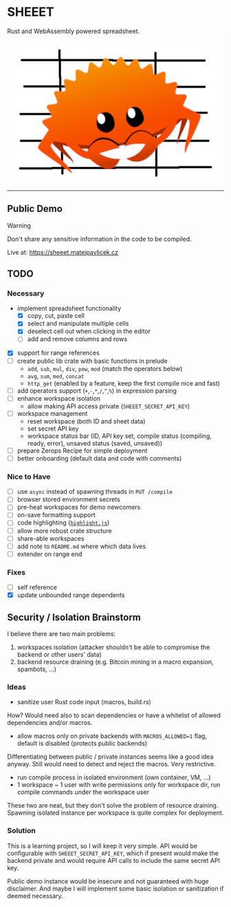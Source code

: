 # SHEEET

Rust and WebAssembly powered spreadsheet.

![Sheeet logo.](/sheeet-baner.png)

---

## Public Demo

> [!WARNING]
> Don't share any sensitive information in the code to be compiled.

Live at: https://sheeet.matejpavlicek.cz

## TODO

### Necessary
- implement spreadsheet functionality
  - [x] copy, cut, paste cell
  - [x] select and manipulate multiple cells
  - [x] deselect cell out when clicking in the editor
  - [ ] add and remove columns and rows
- [x] support for range references
- [ ] create public lib crate with basic functions in prelude
  - `add`, `sub`, `mul`, `div`, `pow`, `mod` (match the operators below)
  - `avg`, `sum`, `med`, `concat`
  - `http_get` (enabled by a feature, keep the first compile nice and fast)
- [ ] add operators support (`+`,`-`,`*`,`/`,`^`,`%`) in expression parsing
- [ ] enhance workspace isolation
  - allow making API access private (`SHEEET_SECRET_API_KEY`)
- [ ] workspace management
  - reset workspace (both ID and sheet data)
  - set secret API key
  - workspace status bar (ID, API key set, compile status (compiling, ready, error), unsaved status (saved, unsaved))
- [ ] prepare Zerops Recipe for simple deployment
- [ ] better onboarding (default data and code with comments)

### Nice to Have 
- [ ] use `async` instead of spawning threads in `PUT /compile`
- [ ] browser stored environment secrets
- [ ] pre-heat workspaces for demo newcomers
- [ ] on-save formatting support
- [ ] code highlighting ([`highlight.js`](https://highlightjs.org))
- [ ] allow more robust crate structure
- [ ] share-able workspaces
- [ ] add note to `README.md` where which data lives
- [ ] extender on range end

### Fixes
- [ ] self reference
- [x] update unbounded range dependents

## Security / Isolation Brainstorm
I believe there are two main problems:
1. workspaces isolation (attacker shouldn't be able to compromise the backend or other users' data)
2. backend resource draining (e.g. Bitcoin mining in a macro expansion, spambots, ...)

### Ideas
- sanitize user Rust code input (macros, build.rs)

How? Would need also to scan dependencies or have a whitelist of allowed dependencies and/or macros.

- allow macros only on private backends with `MACROS_ALLOWED=1` flag, default is disabled (protects public backends)

Differentiating between public / private instances seems like a good idea anyway.
Still would need to detect and reject the macros. Very restrictive.

- run compile process in isolated environment (own container, VM, ...)
- 1 workspace ~ 1 user with write permissions only for workspace dir, run compile commands under the workspace user

These two are neat, but they don't solve the problem of resource draining.
Spawning isolated instance per workspace is quite complex for deployment.

### Solution
This is a learning project, so I will keep it very simple.
API would be configurable with `SHEEET_SECRET_API_KEY`, which if present would make the backend private
and would require API calls to include the same secret API key.

Public demo instance would be insecure and not guaranteed with huge disclaimer.
And maybe I will implement some basic isolation or sanitization if deemed necessary.
